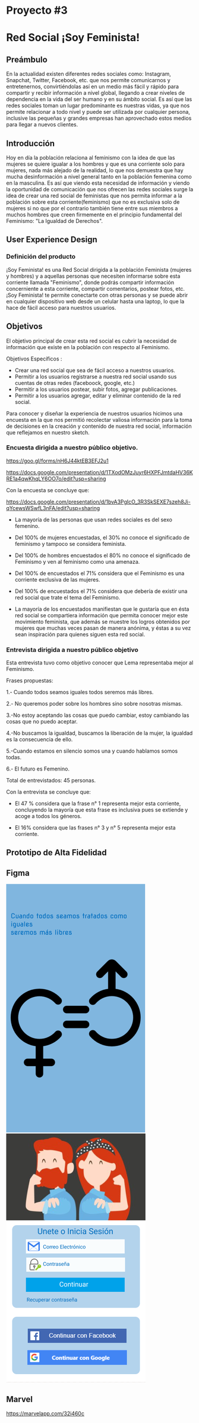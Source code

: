 # Proyecto #3 
# Red Social ¡Soy Feminista!

## Preámbulo

En la actualidad existen diferentes redes sociales como: Instagram, Snapchat, Twitter, Facebook, etc. que nos permite comunicarnos y entretenernos, convirtiéndolas así en un medio más fácil y rápido para compartir y recibir información a nivel global, llegando a crear niveles de dependencia en la vida del ser humano y en su ámbito social.
Es así que las redes sociales toman un lugar predominante es nuestras vidas, ya que nos permite relacionar a todo nivel y puede ser utilizada por cualquier persona, inclusive las pequeñas y grandes empresas han aprovechado estos medios para llegar a nuevos clientes.

## Introducción

Hoy en día la población relaciona al feminismo con la idea de que las mujeres se quiere igualar a los hombres y que es una corriente solo para mujeres, nada más alejado de la realidad, lo que nos demuestra que hay mucha desinformación a nivel general tanto en la población femenina como en la masculina. Es así que viendo esta necesidad de información y viendo la oportunidad  de comunicación que nos ofrecen las redes sociales surge la idea de crear una red social de feministas que nos permita informar a la población sobre esta corriente(feminismo) que no es exclusiva solo de mujeres si no que por el contrario también tiene entre sus miembros a muchos hombres que creen firmemente en el principio fundamental del Feminismo: "La Igualdad de Derechos".

 
## User Experience Design

### Definición del producto
   
¡Soy Feminista! es una Red Social dirigida a la población Feminista (mujeres y hombres) y a aquellas personas que necesiten informarse sobre esta corriente llamada "Feminismo", donde podrás compartir  información concerniente a esta corriente, compartir comentarios,  postear fotos, etc. 
¡Soy Feminista! te permite conectarte con otras personas y se puede abrir en cualquier dispositivo web desde un celular hasta una laptop, lo que la hace de fácil acceso para nuestros usuarios.

## Objetivos

El objetivo principal de crear esta red social es cubrir la necesidad de información que existe en la población con respecto al Feminismo.

Objetivos Específicos :

* Crear una red social que sea de fácil acceso a nuestros usuarios.
* Permitir a los usuarios registrarse a nuestra red social usando sus cuentas de otras redes (faceboock, google, etc.)
* Permitir a los usuarios postear, subir fotos, agregar publicaciones.
* Permitir a los usuarios agregar, editar y eliminar contenido de la red social.

Para conocer  y diseñar la experiencia de nuestros usuarios hicimos una encuesta en la que nos permitió recolectar valiosa información para la toma de decisiones en la creación y contenido de nuestra red social, información que reflejamos en nuestro sketch.

 ### Encuesta dirigida a nuestro público objetivo.

https://goo.gl/forms/nH6J44ktEB3EFJ2u1

https://docs.google.com/presentation/d/1TXodOMzJuyr6HXPFJmtdaHV36KRE1a4qwKhqLY6OO7o/edit?usp=sharing

 Con la encuesta se concluye que:

https://docs.google.com/presentation/d/1bvA3PgIcO_3R3SkSEXE7szeh8Ji-qYcewsWSwfL3nFA/edit?usp=sharing

* La mayoría de las personas que usan redes sociales es del sexo femenino.

* Del 100% de mujeres encuestadas, el 30% no conoce el significado de feminismo y tampoco se considera feminista.

* Del 100% de hombres encuestados el 80% no conoce el significado de Feminismo y ven al feminismo como  una amenaza.

* Del 100% de encuestados el 71% considera que el Feminismo es  una corriente exclusiva de las mujeres.

* Del 100% de encuestados el 71% considera que debería de existir una red social que trate el tema del Feminismo.

* La mayoría de los encuestados manifiestan que le gustaría que en ésta red social se compartiera información que permita conocer mejor este movimiento feminista, que además se muestre los logros obtenidos por mujeres que muchas veces pasan de manera anónima, y éstas a su vez sean inspiración para quienes siguen esta red social.

### Entrevista dirigida a nuestro público objetivo
Esta entrevista tuvo como objetivo conocer que Lema representaba mejor al Feminismo.

 Frases propuestas:

1.- Cuando todos seamos iguales todos seremos más libres.

2.- No queremos poder sobre los hombres sino sobre nosotras mismas.

 3.-No estoy aceptando las cosas que puedo cambiar, estoy cambiando las cosas que no       puedo aceptar.

 4.-No buscamos la igualdad, buscamos la liberación de la mujer, la igualdad es la consecuencia de ello.

 5.-Cuando estamos en silencio somos una y cuando hablamos somos todas.

 6.- El futuro es Femenino.

Total de entrevistados: 45 personas.

 Con la entrevista se concluye que:

 * El 47 % considera que la frase n° 1 representa mejor esta corriente, concluyendo la mayoría que esta frase es inclusiva pues se extiende y acoge  a todos los géneros.

* El 16% considera que las frases n° 3 y n° 5 representa mejor esta corriente.

## Prototipo de Alta Fidelidad

## Figma

![nuevo1](image/nuevo1.png "nuevo1")
![nuevo2](image/nuevo2.png "nuevo2")

## Marvel

https://marvelapp.com/32i460c







